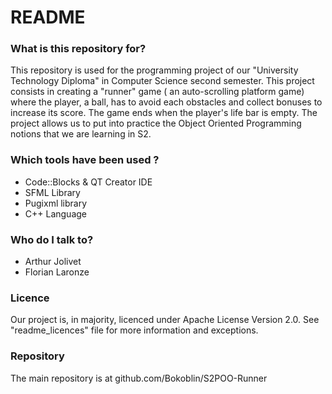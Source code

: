 # README #


### What is this repository for? ###


This repository is used for the programming project of our "University Technology Diploma" in Computer Science second semester. 
This project consists in creating a "runner" game ( an auto-scrolling platform game) where the player, a ball, has to avoid each obstacles
and collect bonuses to increase its score. The game ends when the player's life bar is empty.
The project allows us to put into practice the Object Oriented Programming notions that we are learning in S2.


### Which tools have been used ? ###

* Code::Blocks & QT Creator IDE
* SFML Library
* Pugixml library
* C++ Language


### Who do I talk to? ###

* Arthur Jolivet
* Florian Laronze

### Licence ###

Our project is, in majority, licenced under Apache License Version 2.0.
See "readme_licences" file for more information and exceptions.

### Repository ###

The main repository is at github.com/Bokoblin/S2POO-Runner